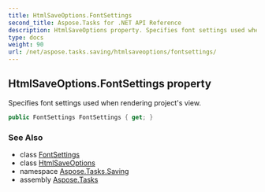 ```yaml
---
title: HtmlSaveOptions.FontSettings
second_title: Aspose.Tasks for .NET API Reference
description: HtmlSaveOptions property. Specifies font settings used when rendering projects view
type: docs
weight: 90
url: /net/aspose.tasks.saving/htmlsaveoptions/fontsettings/
---
```

## HtmlSaveOptions.FontSettings property

Specifies font settings used when rendering project's view.

```csharp
public FontSettings FontSettings { get; }
```

### See Also

* class [FontSettings](../../../aspose.tasks/fontsettings/)
* class [HtmlSaveOptions](../)
* namespace [Aspose.Tasks.Saving](../../htmlsaveoptions/)
* assembly [Aspose.Tasks](../../../)


